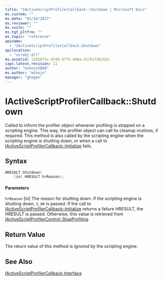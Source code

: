 ```yaml
---
title: "IActiveScriptProfilerCallback::Shutdown | Microsoft Docs"
ms.custom: ""
ms.date: "01/18/2017"
ms.reviewer: ""
ms.suite: ""
ms.tgt_pltfrm: ""
ms.topic: "reference"
apiname:
  - "IActiveScriptProfilerCallback.Shutdown"
apilocation:
  - "scrobj.dll"
ms.assetid: 1281bf3c-d7d8-4ff5-9d8a-d1761fdb262e
caps.latest.revision: 11
author: "mikejo5000"
ms.author: "mikejo"
manager: "ghogen"
---
```

# IActiveScriptProfilerCallback::Shutdown
Called to inform the profiler object whenever profiling is stopped on a scripting engine. This way, the profiler object can call its cleanup routines, if required. This method is also called by the scripting engine when the scripting engine is shutting down, or when a call to [IActiveScriptProfilerCallback::Initialize](../../winscript/reference/iactivescriptprofilercallback-initialize.md) fails.

## Syntax

```cpp
HRESULT Shutdown(
    [in] HRESULT hrReason);
```

#### Parameters
 `hrReason`
 [in] The reason for shutting down. If the scripting engine is shutting down, `S_OK` is passed. If the call to [IActiveScriptProfilerCallback::Initialize](../../winscript/reference/iactivescriptprofilercallback-initialize.md) returns a failure HRESULT, the HRESULT is passed. Otherwise, this value is retrieved from [IActiveScriptProfilerControl::StopProfiling](../../winscript/reference/iactivescriptprofilercontrol-stopprofiling.md).

## Return Value
 The return value of this method is ignored by the scripting engine.

## See Also
 [IActiveScriptProfilerCallback Interface](../../winscript/reference/iactivescriptprofilercallback-interface.md)